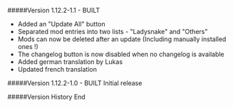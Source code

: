 #####Version 1.12.2-1.1 - BUILT
- Added an "Update All" button
- Separated mod entries into two lists - "Ladysnake" and "Others"
- Mods can now be deleted after an update (Including manually installed ones !)
- The changelog button is now disabled when no changelog is available
- Added german translation by Lukas
- Updated french translation

#####Version 1.12.2-1.0 - BUILT
Initial release

#####Version History End